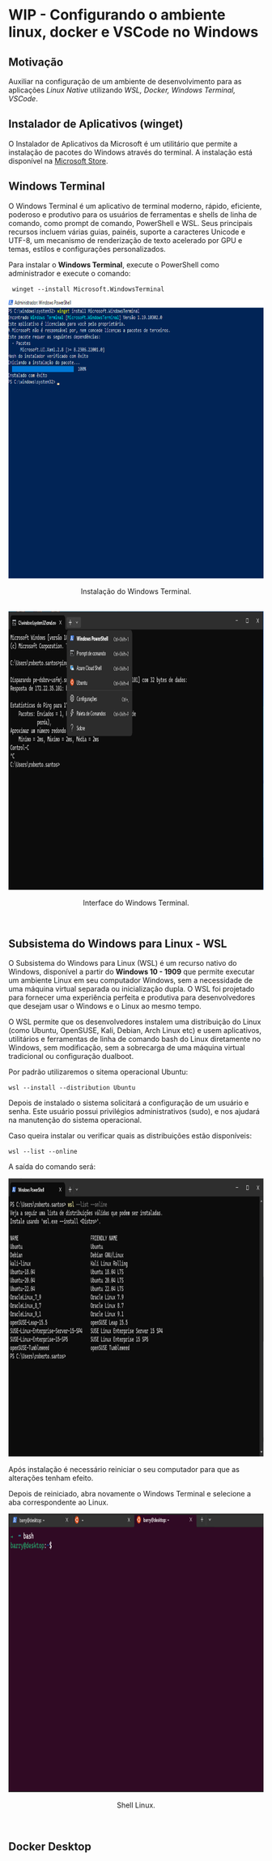 # WIP - Configurando o ambiente linux, docker e VSCode no Windows

## Motivação

Auxiliar na configuração de um ambiente de desenvolvimento para as aplicações *Linux Native* utilizando *WSL, Docker, Windows Terminal, VSCode*.

## Instalador de Aplicativos (winget)

O Instalador de Aplicativos da Microsoft é um utilitário que permite a instalação de pacotes do Windows através do terminal. A instalação está disponível na [Microsoft Store](https://www.microsoft.com/p/app-installer/9nblggh4nns1).

## Windows Terminal

O Windows Terminal é um aplicativo de terminal moderno, rápido, eficiente, poderoso e produtivo para os usuários de ferramentas e shells de linha de comando, como prompt de comando, PowerShell e WSL. Seus principais recursos incluem várias guias, painéis, suporte a caracteres Unicode e UTF-8, um mecanismo de renderização de texto acelerado por GPU e temas, estilos e configurações personalizados.

Para instalar o **Windows Terminal**, execute o  PowerShell como administrador e execute o comando:

```
 winget --install Microsoft.WindowsTerminal
```
<div align="center">
    <img src="./img/windowsTerminal.png" width="870" height="550"
         alt="Install Terminal">
    <p>Instalação do Windows Terminal.</p>
</div>

<br/>

<div align="center">
    <img src="./img/windowsTerminal2.png" width="870" height="550"
         alt="Windows Terminal" >
    <p>Interface do Windows Terminal.</p>
</div>

<br/>

## Subsistema do Windows para Linux - WSL

O Subsistema do Windows para Linux (WSL) é um recurso nativo do Windows, disponível a partir do **Windows 10 - 1909** que permite executar um ambiente Linux em seu computador Windows, sem a necessidade de uma máquina virtual separada ou inicialização dupla. O WSL foi projetado para fornecer uma experiência perfeita e produtiva para desenvolvedores que desejam usar o Windows e o Linux ao mesmo tempo.

O WSL permite que os desenvolvedores instalem uma distribuição do Linux (como Ubuntu, OpenSUSE, Kali, Debian, Arch Linux etc) e usem aplicativos, utilitários e ferramentas de linha de comando bash do Linux diretamente no Windows, sem modificação, sem a sobrecarga de uma máquina virtual tradicional ou configuração dualboot.

Por padrão utilizaremos o sitema operacional Ubuntu:

```
wsl --install --distribution Ubuntu
```

Depois de instalado o sistema solicitará a configuração de um usuário e senha. Este usuário possui privilégios administrativos (sudo), e nos ajudará na manutenção do sistema operacional.

Caso queira instalar ou verificar quais as distribuições estão disponíveis:

```
wsl --list --online
```

A saída do comando será:

<div align="center">
    <img src="./img/wslList.png" width="870" height="550"
         alt="WSL List">
    <!-- <p>Saída do comando.</p> -->
</div>


Após instalação é necessário reiniciar o seu computador para que as alterações tenham efeito.

Depois de reiniciado, abra novamente o Windows Terminal e selecione a aba correspondente ao Linux.

<div align="center">
    <img src="./img/terminalLinux.png" width="870" height="550"
         alt="Shell Linux">
    <p>Shell Linux.</p>
</div>

<br/>

## Docker Desktop
